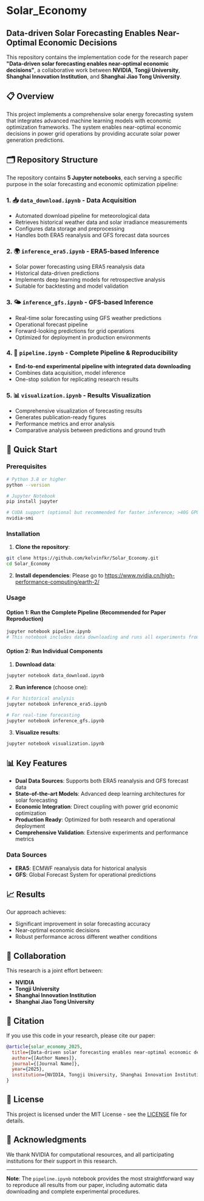 # Solar_Economy

## Data-driven Solar Forecasting Enables Near-Optimal Economic Decisions

This repository contains the implementation code for the research paper **"Data-driven solar forecasting enables near-optimal economic decisions"**, a collaborative work between **NVIDIA**, **Tongji University**, **Shanghai Innovation Institution**, and **Shanghai Jiao Tong University**.

## 📋 Overview

This project implements a comprehensive solar energy forecasting system that integrates advanced machine learning models with economic optimization frameworks. The system enables near-optimal economic decisions in power grid operations by providing accurate solar power generation predictions.

## 🗂️ Repository Structure

The repository contains **5 Jupyter notebooks**, each serving a specific purpose in the solar forecasting and economic optimization pipeline:

### 1. 📥 `data_download.ipynb` - Data Acquisition
- Automated download pipeline for meteorological data
- Retrieves historical weather data and solar irradiance measurements
- Configures data storage and preprocessing
- Handles both ERA5 reanalysis and GFS forecast data sources

### 2. 🌍 `inference_era5.ipynb` - ERA5-based Inference
- Solar power forecasting using ERA5 reanalysis data
- Historical data-driven predictions
- Implements deep learning models for retrospective analysis
- Suitable for backtesting and model validation

### 3. 🌤️ `inference_gfs.ipynb` - GFS-based Inference
- Real-time solar forecasting using GFS weather predictions
- Operational forecast pipeline
- Forward-looking predictions for grid operations
- Optimized for deployment in production environments

### 4. 🔄 `pipeline.ipynb` - Complete Pipeline & Reproducibility
- **End-to-end experimental pipeline with integrated data downloading**
- Combines data acquisition, model inference
- One-stop solution for replicating research results

### 5. 📊 `visualization.ipynb` - Results Visualization
- Comprehensive visualization of forecasting results
- Generates publication-ready figures
- Performance metrics and error analysis
- Comparative analysis between predictions and ground truth

## 🚀 Quick Start

### Prerequisites

```bash
# Python 3.8 or higher
python --version

# Jupyter Notebook
pip install jupyter

# CUDA support (optional but recommended for faster inference; >40G GPU Memory)
nvidia-smi
```

### Installation

1. **Clone the repository**:
```bash
git clone https://github.com/kelvinfkr/Solar_Economy.git
cd Solar_Economy
```

2. **Install dependencies**:
Please go to https://www.nvidia.cn/high-performance-computing/earth-2/

### Usage

#### Option 1: Run the Complete Pipeline (Recommended for Paper Reproduction)
```bash
jupyter notebook pipeline.ipynb
# This notebook includes data downloading and runs all experiments from the paper
```

#### Option 2: Run Individual Components

1. **Download data**:
```bash
jupyter notebook data_download.ipynb
```

2. **Run inference** (choose one):
```bash
# For historical analysis
jupyter notebook inference_era5.ipynb

# For real-time forecasting
jupyter notebook inference_gfs.ipynb
```

3. **Visualize results**:
```bash
jupyter notebook visualization.ipynb
```

## 📊 Key Features

- **Dual Data Sources**: Supports both ERA5 reanalysis and GFS forecast data
- **State-of-the-art Models**: Advanced deep learning architectures for solar forecasting
- **Economic Integration**: Direct coupling with power grid economic optimization
- **Production Ready**: Optimized for both research and operational deployment
- **Comprehensive Validation**: Extensive experiments and performance metrics

### Data Sources
- **ERA5**: ECMWF reanalysis data for historical analysis
- **GFS**: Global Forecast System for operational predictions


## 📈 Results

Our approach achieves:
- Significant improvement in solar forecasting accuracy
- Near-optimal economic decisions 
- Robust performance across different weather conditions

## 🏢 Collaboration

This research is a joint effort between:
- **NVIDIA**
- **Tongji University**
- **Shanghai Innovation Institution**
- **Shanghai Jiao Tong University**

## 📖 Citation

If you use this code in your research, please cite our paper:

```bibtex
@article{solar_economy_2025,
  title={Data-driven solar forecasting enables near-optimal economic decisions},
  author={[Author Names]},
  journal={[Journal Name]},
  year={2025},
  institution={NVIDIA, Tongji University, Shanghai Innovation Institution, Shanghai Jiao Tong University}
}
```

## 📄 License

This project is licensed under the MIT License - see the [LICENSE](LICENSE) file for details.


## 🙏 Acknowledgments

We thank NVIDIA for computational resources, and all participating institutions for their support in this research.

---

**Note**: The `pipeline.ipynb` notebook provides the most straightforward way to reproduce all results from our paper, including automatic data downloading and complete experimental procedures.
